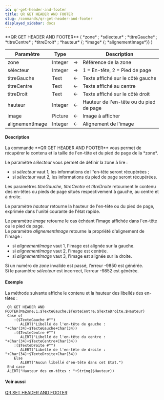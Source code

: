```yaml
---
id: qr-get-header-and-footer
title: QR GET HEADER AND FOOTER
slug: /commands/qr-get-header-and-footer
displayed_sidebar: docs
---
```


<!--REF #_command_.QR GET HEADER AND FOOTER.Syntax-->**QR GET HEADER AND FOOTER** ( *zone* ; *sélecteur* ; *titreGauche* ; *titreCentre* ; *titreDroit* ; *hauteur* {; *image* {; *alignementImage*}} )<!-- END REF-->
<!--REF #_command_.QR GET HEADER AND FOOTER.Params-->
| Paramètre | Type |  | Description |
| --- | --- | --- | --- |
| zone | Integer | &#8594;  | Référence de la zone |
| sélecteur | Integer | &#8594;  | 1 = En-tête, 2 = Pied de page |
| titreGauche | Text | &#8592; | Texte affiché sur le côté gauche |
| titreCentre | Text | &#8592; | Texte affiché au centre |
| titreDroit | Text | &#8592; | Texte affiché sur le côté droit |
| hauteur | Integer | &#8592; | Hauteur de l'en-tête ou du pied de page |
| image | Picture | &#8592; | Image à afficher |
| alignementImage | Integer | &#8592; | Alignement de l'image |

<!-- END REF-->

#### Description 

<!--REF #_command_.QR GET HEADER AND FOOTER.Summary-->La commande **QR GET HEADER AND FOOTER** vous permet de récupérer le contenu et la taille de l'en-tête et du pied de page de la *zone*.<!-- END REF--> 

Le paramètre *sélecteur* vous permet de définir la zone à lire : 

* si *sélecteur* vaut 1, les informations de l''en-tête seront récupérées ;
* si *sélecteur* vaut 2, les informations du pied de page seront récupérées.

Les paramètres *titreGauche*, *titreCentre* et *titreDroite* retournent le contenu des en-têtes ou pieds de page situés respectivement à gauche, au centre et à droite. 

Le paramètre *hauteur* retourne la hauteur de l'en-tête ou du pied de page, exprimée dans l'unité courante de l'état rapide. 

Le paramètre *image* retourne le cas échéant l'image affichée dans l'en-tête ou le pied de page.   
Le paramètre *alignementImage* retourne la propriété d'alignement de l'image :

* si *alignementImage* vaut 1, l'image est alignée sur la gauche.
* si *alignementImage* vaut 2, l'image est centrée.
* si *alignementImage* vaut 3, l'image est alignée sur la droite.

Si un numéro de *zone* invalide est passé, l’erreur -9850 est générée.  
Si le paramètre *sélecteur* est incorrect, l’erreur -9852 est générée.

#### Exemple 

La méthode suivante affiche le contenu et la hauteur des libellés des en-têtes :

```4d
 QR GET HEADER AND FOOTER(MaZone;1;$TexteGauche;$TexteCentre;$TexteDroite;$Hauteur)
 Case of
    :($TexteGauche #"")
       ALERT("Libellé de l'en-tête de gauche : "+Char(34)+$TexteGauche+Char(34))
    :($TexteCentre #"")
       ALERT("Libellé de l'en-tête du centre : "+Char(34)+$TexteCentre+Char(34))
    :($TexteDroite #"")
       ALERT("Libellé de l'en-tête de droite : "+Char(34)+$TexteDroite+Char(34))
    Else
       ALERT("Aucun libellé d'en-tête dans cet Etat.")
 End case
 ALERT("Hauteur des en-têtes : "+String($Hauteur))
```

#### Voir aussi 

[QR SET HEADER AND FOOTER](qr-set-header-and-footer.md)  